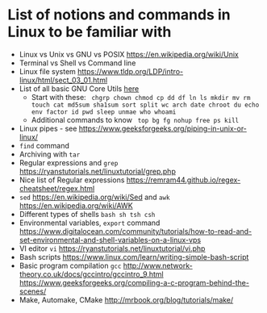 # List of notions and commands in Linux to be familiar with
- Linux vs Unix vs GNU vs POSIX https://en.wikipedia.org/wiki/Unix
- Terminal vs Shell vs Command line
- Linux file system https://www.tldp.org/LDP/intro-linux/html/sect_03_01.html
- List of all basic GNU Core Utils [here](https://en.wikipedia.org/wiki/List_of_GNU_Core_Utilities_commands)
  - Start with these: ``` chgrp chown chmod cp dd df ln ls mkdir mv rm touch cat md5sum sha1sum sort split wc arch date chroot du echo env factor id pwd sleep unmae who whoami```
  - Additional commands to know ``` top bg fg nohup free ps kill```
- Linux pipes - see https://www.geeksforgeeks.org/piping-in-unix-or-linux/
- ```find``` command
- Archiving with ```tar```
- Regular expressions and ```grep``` https://ryanstutorials.net/linuxtutorial/grep.php
- Nice list of Regular expressions https://remram44.github.io/regex-cheatsheet/regex.html
- ```sed``` https://en.wikipedia.org/wiki/Sed and ```awk``` https://en.wikipedia.org/wiki/AWK
- Different types of shells ```bash sh tsh csh```
- Environmental variables, ```export``` command https://www.digitalocean.com/community/tutorials/how-to-read-and-set-environmental-and-shell-variables-on-a-linux-vps
- VI editor ```vi``` https://ryanstutorials.net/linuxtutorial/vi.php
- Bash scripts https://www.linux.com/learn/writing-simple-bash-script
- Basic program compilation ```gcc``` http://www.network-theory.co.uk/docs/gccintro/gccintro_9.html  https://www.geeksforgeeks.org/compiling-a-c-program-behind-the-scenes/
- Make, Automake, CMake http://mrbook.org/blog/tutorials/make/
